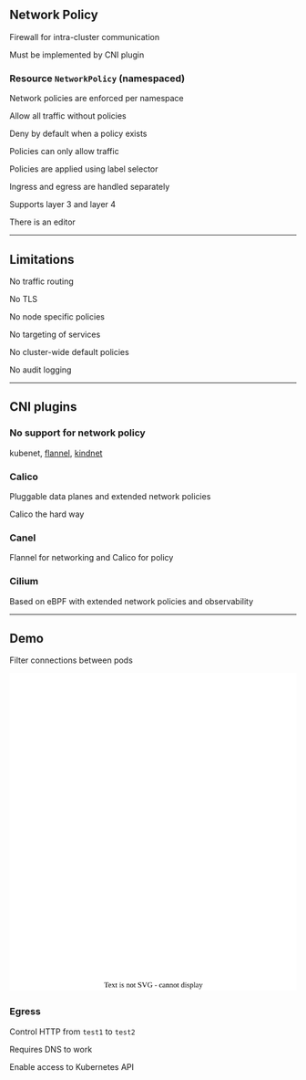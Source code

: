 ## Network Policy

Firewall for intra-cluster communication [](https://kubernetes.io/docs/concepts/services-networking/network-policies/)

Must be implemented by CNI plugin

### Resource `NetworkPolicy` (namespaced)

Network policies are enforced per namespace

Allow all traffic without policies

Deny by default when a policy exists

Policies can only allow traffic

Policies are applied using label selector

Ingress and egress are handled separately

Supports layer 3 and layer 4

There is an editor [](https://editor.networkpolicy.io)

---

## Limitations

No traffic routing

No TLS

No node specific policies

No targeting of services

No cluster-wide default policies

No audit logging

---

## CNI plugins

### No support for network policy

kubenet, [flannel](https://github.com/flannel-io/flannel), [kindnet](https://github.com/aojea/kindnet)

### Calico

Pluggable data planes [](https://www.tigera.io/project-calico/) and extended network policies [](https://docs.tigera.io/calico/latest/network-policy/get-started/calico-policy/calico-network-policy)

Calico the hard way [](https://docs.tigera.io/calico/latest/getting-started/kubernetes/hardway/overview)

### Canel

Flannel for networking and Calico for policy [](https://docs.tigera.io/calico/latest/getting-started/kubernetes/flannel/install-for-flannel#installing-calico-for-policy-and-flannel-aka-canal-for-networking)

### Cilium

Based on eBPF [](https://ebpf.io/) with extended network policies [](https://docs.cilium.io/en/stable/security/policy/) and observability [](https://docs.cilium.io/en/stable/gettingstarted/hubble_intro/)

---

## Demo

Filter connections between pods

![](120_kubernetes/network_policy/network_policy.drawio.svg) <!-- .element: style="width: 50%; margin-top: 0.5em;" -->

### Egress

Control HTTP from `test1` to `test2`

Requires DNS to work

Enable access to Kubernetes API